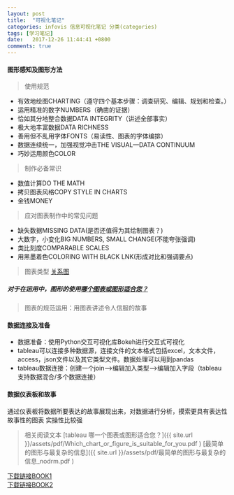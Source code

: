 ```yaml
---
layout: post
title:  "可视化笔记"
categories: infovis 信息可视化笔记 分类(categories)
tags: [学习笔记]
date:   2017-12-26 11:44:41 +0800
comments: true
---
```


#### 图形感知及图形方法
> 使用规范
* 有效地绘图CHARTING（遵守四个基本步骤：调查研究、编辑、规划和检查。）
* 运用精准的数字NUMBERS（确凿的证据）
* 恰如其分地整合数据DATA INTEGRITY（讲述全部事实）
* 极大地丰富数据DATA RICHNESS
* 善用但不乱用字体FONTS（易读性、图表的字体编排）
* 数据连续统一，加强视觉冲击THE VISUAL—DATA CONTINUUM
* 巧妙运用颜色COLOR
> 制作必备常识
* 数值计算DO THE MATH
* 拷贝图表风格COPY STYLE IN CHARTS
* 金钱MONEY
> 应对图表制作中的常见问题
* 缺失数据MISSING DATA(是否还值得为其绘制图表？)
* 大数字，小变化BIG NUMBERS, SMALL CHANGE(不能夸张强调)
* 类比刻度COMPARABLE SCALES
* 用黑墨着色COLORING WITH BLACK LNK(形成对比和强调要点)
> 图表类型
[关系图](http://note.youdao.com/noteshare?id=8868eabf7e87eabd43d6cc48f09334c1)
##### 对于在运用中，图形的使用[哪个图表或图形适合您？](http://note.youdao.com/noteshare?id=0e1ee6bce9fc47e27707b0e2d3c45dde&sub=B152E99FA7B64BFD968F5AE3F8AA060A)
> 图表的规范运用：用图表讲述令人信服的故事

#### 数据连接及准备
* 数据准备：使用Python交互可视化库Bokeh进行交互式可视化
* tableau可以连接多种数据源，连接文件的文本格式包括excel，文本文件，access，json文件以及其它类型文件。数据处理可以用到pandas
* tableau数据连接：创建一个join-->编辑加入类型-->编辑加入字段（tableau支持数据混合/多个数据连接）
#### 数据仪表板和故事
通过仪表板将数据所要表达的故事展现出来，对数据进行分析，摸索更具有表达性故事性的图表
实操性比较强

> 相关阅读文本
[tableau 哪一个图表或图形适合您？]({{ site.url }}/assets/pdf/Which_chart_or_figure_is_suitable_for_you.pdf )
[最简单的图形与最复杂的信息]({{ site.url }}/assets/pdf/最简单的图形与最复杂的信息_nodrm.pdf )
<div markdown="0"><a href="https://pan.baidu.com/s/1dFq8UNB" class="btn btn-info">下载链接BOOK1</a></div>
<div markdown="0"><a href="https://pan.baidu.com/s/1eSET1SY" class="btn btn-info">下载链接BOOK2</a></div>
